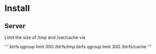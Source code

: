 # Install

## Server

Limit the size of /tmp and /var/cache via 

'''
btrfs qgroup limit 30G /btrfs/tmp
btrfs qgroup limit 30G /btrfs/cache
'''
